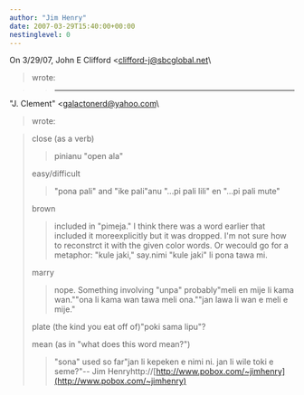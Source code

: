 ```yaml
---
author: "Jim Henry"
date: 2007-03-29T15:40:00+00:00
nestinglevel: 0
---
```

On 3/29/07, John E Clifford <[clifford-j@sbcglobal.net](mailto://clifford-j@sbcglobal.net)\
> wrote:

>> ---
 "J. Clement" <[galactonerd@yahoo.com](mailto://galactonerd@yahoo.com)\
> wrote:

> 
> close (as a verb)
>> pinianu "open ala"
> 
> easy/difficult
>> "pona pali" and "ike pali"anu "...pi pali lili" en "...pi pali mute"
> 
> brown
>> included in "pimeja." I think there was a word earlier that included it moreexplicitly but it was
> dropped. I'm not sure how to reconstrct it with the given color words. Or wecould go for a
> metaphor: "kule jaki," say.nimi "kule jaki" li pona tawa mi.
> 
> marry
>> nope. Something involving "unpa" probably"meli en mije li kama wan.""ona li kama wan tawa meli ona.""jan lawa li wan e meli e mije."
> 
> plate (the kind you eat off of)"poki sama lipu"?
> 
> mean (as in "what does this word mean?")
>> "sona" used so far"jan li kepeken e nimi ni. jan li wile toki e seme?"--
Jim Henryhttp://[http://www.pobox.com/~jimhenry](http://www.pobox.com/~jimhenry)